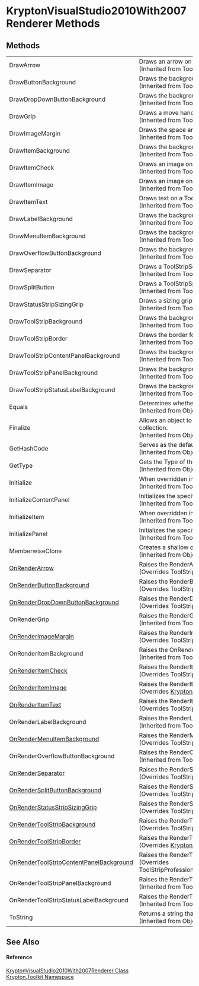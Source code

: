 # KryptonVisualStudio2010With2007Renderer Methods




## Methods
<table>
<tr>
<td>DrawArrow</td>
<td>Draws an arrow on a ToolStripItem.<br />(Inherited from ToolStripRenderer)</td></tr>
<tr>
<td>DrawButtonBackground</td>
<td>Draws the background for a ToolStripButton.<br />(Inherited from ToolStripRenderer)</td></tr>
<tr>
<td>DrawDropDownButtonBackground</td>
<td>Draws the background for a ToolStripDropDownButton.<br />(Inherited from ToolStripRenderer)</td></tr>
<tr>
<td>DrawGrip</td>
<td>Draws a move handle on a ToolStrip.<br />(Inherited from ToolStripRenderer)</td></tr>
<tr>
<td>DrawImageMargin</td>
<td>Draws the space around an image on a ToolStrip.<br />(Inherited from ToolStripRenderer)</td></tr>
<tr>
<td>DrawItemBackground</td>
<td>Draws the background for a ToolStripItem.<br />(Inherited from ToolStripRenderer)</td></tr>
<tr>
<td>DrawItemCheck</td>
<td>Draws an image on a ToolStripItem that indicates the item is in a selected state.<br />(Inherited from ToolStripRenderer)</td></tr>
<tr>
<td>DrawItemImage</td>
<td>Draws an image on a ToolStripItem.<br />(Inherited from ToolStripRenderer)</td></tr>
<tr>
<td>DrawItemText</td>
<td>Draws text on a ToolStripItem.<br />(Inherited from ToolStripRenderer)</td></tr>
<tr>
<td>DrawLabelBackground</td>
<td>Draws the background for a ToolStripLabel.<br />(Inherited from ToolStripRenderer)</td></tr>
<tr>
<td>DrawMenuItemBackground</td>
<td>Draws the background for a ToolStripMenuItem.<br />(Inherited from ToolStripRenderer)</td></tr>
<tr>
<td>DrawOverflowButtonBackground</td>
<td>Draws the background for an overflow button.<br />(Inherited from ToolStripRenderer)</td></tr>
<tr>
<td>DrawSeparator</td>
<td>Draws a ToolStripSeparator.<br />(Inherited from ToolStripRenderer)</td></tr>
<tr>
<td>DrawSplitButton</td>
<td>Draws a ToolStripSplitButton.<br />(Inherited from ToolStripRenderer)</td></tr>
<tr>
<td>DrawStatusStripSizingGrip</td>
<td>Draws a sizing grip.<br />(Inherited from ToolStripRenderer)</td></tr>
<tr>
<td>DrawToolStripBackground</td>
<td>Draws the background for a ToolStrip.<br />(Inherited from ToolStripRenderer)</td></tr>
<tr>
<td>DrawToolStripBorder</td>
<td>Draws the border for a ToolStrip.<br />(Inherited from ToolStripRenderer)</td></tr>
<tr>
<td>DrawToolStripContentPanelBackground</td>
<td>Draws the background of the ToolStripContentPanel.<br />(Inherited from ToolStripRenderer)</td></tr>
<tr>
<td>DrawToolStripPanelBackground</td>
<td>Draws the background of the ToolStripPanel.<br />(Inherited from ToolStripRenderer)</td></tr>
<tr>
<td>DrawToolStripStatusLabelBackground</td>
<td>Draws the background of the ToolStripStatusLabel.<br />(Inherited from ToolStripRenderer)</td></tr>
<tr>
<td>Equals</td>
<td>Determines whether the specified object is equal to the current object.<br />(Inherited from Object)</td></tr>
<tr>
<td>Finalize</td>
<td>Allows an object to try to free resources and perform other cleanup operations before it is reclaimed by garbage collection.<br />(Inherited from Object)</td></tr>
<tr>
<td>GetHashCode</td>
<td>Serves as the default hash function.<br />(Inherited from Object)</td></tr>
<tr>
<td>GetType</td>
<td>Gets the Type of the current instance.<br />(Inherited from Object)</td></tr>
<tr>
<td>Initialize</td>
<td>When overridden in a derived class, provides for custom initialization of the given ToolStrip.<br />(Inherited from ToolStripRenderer)</td></tr>
<tr>
<td>InitializeContentPanel</td>
<td>Initializes the specified ToolStripContentPanel.<br />(Inherited from ToolStripRenderer)</td></tr>
<tr>
<td>InitializeItem</td>
<td>When overridden in a derived class, provides for custom initialization of the given ToolStripItem.<br />(Inherited from ToolStripRenderer)</td></tr>
<tr>
<td>InitializePanel</td>
<td>Initializes the specified ToolStripPanel.<br />(Inherited from ToolStripRenderer)</td></tr>
<tr>
<td>MemberwiseClone</td>
<td>Creates a shallow copy of the current Object.<br />(Inherited from Object)</td></tr>
<tr>
<td><a href="b3ed8d22-2e54-db99-ea87-d3a059812d85.md">OnRenderArrow</a></td>
<td>Raises the RenderArrow event.<br />(Overrides ToolStripProfessionalRenderer.OnRenderArrow(ToolStripArrowRenderEventArgs))</td></tr>
<tr>
<td><a href="df9a6864-4853-0277-a0b7-6c02cb003fdc.md">OnRenderButtonBackground</a></td>
<td>Raises the RenderButtonBackground event.<br />(Overrides ToolStripProfessionalRenderer.OnRenderButtonBackground(ToolStripItemRenderEventArgs))</td></tr>
<tr>
<td><a href="62f8394f-90b7-db36-a3f9-586d67ef7d67.md">OnRenderDropDownButtonBackground</a></td>
<td>Raises the RenderDropDownButtonBackground event.<br />(Overrides ToolStripProfessionalRenderer.OnRenderDropDownButtonBackground(ToolStripItemRenderEventArgs))</td></tr>
<tr>
<td>OnRenderGrip</td>
<td>Raises the RenderGrip event.<br />(Inherited from ToolStripProfessionalRenderer)</td></tr>
<tr>
<td><a href="bf08e4d8-5b93-693f-e662-793b5c96333b.md">OnRenderImageMargin</a></td>
<td>Raises the RenderImageMargin event.<br />(Overrides ToolStripProfessionalRenderer.OnRenderImageMargin(ToolStripRenderEventArgs))</td></tr>
<tr>
<td>OnRenderItemBackground</td>
<td>Raises the OnRenderItemBackground(ToolStripItemRenderEventArgs) event.<br />(Inherited from ToolStripRenderer)</td></tr>
<tr>
<td><a href="d12d3700-1c80-ba96-f037-2bbfcae99a8f.md">OnRenderItemCheck</a></td>
<td>Raises the RenderItemCheck event.<br />(Overrides ToolStripProfessionalRenderer.OnRenderItemCheck(ToolStripItemImageRenderEventArgs))</td></tr>
<tr>
<td><a href="a7cdc2fa-f0db-fa45-9d5c-6e002fa38a76.md">OnRenderItemImage</a></td>
<td>Raises the RenderItemImage event.<br />(Overrides <a href="37d12387-6368-8179-1682-63e22359c303.md">KryptonProfessionalRenderer.OnRenderItemImage(ToolStripItemImageRenderEventArgs)</a>)</td></tr>
<tr>
<td><a href="453a5b21-46fd-9ed5-f637-24876e757072.md">OnRenderItemText</a></td>
<td>Raises the RenderItemText event.<br />(Overrides ToolStripProfessionalRenderer.OnRenderItemText(ToolStripItemTextRenderEventArgs))</td></tr>
<tr>
<td>OnRenderLabelBackground</td>
<td>Raises the RenderLabelBackground event.<br />(Inherited from ToolStripProfessionalRenderer)</td></tr>
<tr>
<td><a href="291f5d7f-adcb-c25e-0058-c9bae4a18a88.md">OnRenderMenuItemBackground</a></td>
<td>Raises the RenderMenuItemBackground event.<br />(Overrides ToolStripProfessionalRenderer.OnRenderMenuItemBackground(ToolStripItemRenderEventArgs))</td></tr>
<tr>
<td>OnRenderOverflowButtonBackground</td>
<td>Raises the RenderOverflowButtonBackground event.<br />(Inherited from ToolStripProfessionalRenderer)</td></tr>
<tr>
<td><a href="f7190570-09c8-6539-a724-07021a17a9d5.md">OnRenderSeparator</a></td>
<td>Raises the RenderSeparator event.<br />(Overrides ToolStripProfessionalRenderer.OnRenderSeparator(ToolStripSeparatorRenderEventArgs))</td></tr>
<tr>
<td><a href="b8343f9f-e063-bc25-57a0-6687990dad2f.md">OnRenderSplitButtonBackground</a></td>
<td>Raises the RenderSplitButtonBackground event.<br />(Overrides ToolStripProfessionalRenderer.OnRenderSplitButtonBackground(ToolStripItemRenderEventArgs))</td></tr>
<tr>
<td><a href="a073b999-2c46-ae2a-8386-a9b94d74b97c.md">OnRenderStatusStripSizingGrip</a></td>
<td>Raises the RenderStatusStripSizingGrip event.<br />(Overrides ToolStripRenderer.OnRenderStatusStripSizingGrip(ToolStripRenderEventArgs))</td></tr>
<tr>
<td><a href="4d81bc05-b510-b0ea-9869-575b73b51892.md">OnRenderToolStripBackground</a></td>
<td>Raises the RenderToolStripBackground event.<br />(Overrides ToolStripProfessionalRenderer.OnRenderToolStripBackground(ToolStripRenderEventArgs))</td></tr>
<tr>
<td><a href="94ee6351-c03e-7a5d-c55d-f2729cf3c303.md">OnRenderToolStripBorder</a></td>
<td>Raises the RenderToolStripBorder event.<br />(Overrides <a href="9de282ff-507a-76eb-c46d-e28cdf5917a0.md">KryptonProfessionalRenderer.OnRenderToolStripBorder(ToolStripRenderEventArgs)</a>)</td></tr>
<tr>
<td><a href="4a0d22d0-dd43-ac6d-b783-f6be1d2353e7.md">OnRenderToolStripContentPanelBackground</a></td>
<td>Raises the RenderToolStripContentPanelBackground event.<br />(Overrides ToolStripProfessionalRenderer.OnRenderToolStripContentPanelBackground(ToolStripContentPanelRenderEventArgs))</td></tr>
<tr>
<td>OnRenderToolStripPanelBackground</td>
<td>Raises the RenderToolStripPanelBackground event.<br />(Inherited from ToolStripProfessionalRenderer)</td></tr>
<tr>
<td>OnRenderToolStripStatusLabelBackground</td>
<td>Raises the RenderToolStripStatusLabelBackground event.<br />(Inherited from ToolStripProfessionalRenderer)</td></tr>
<tr>
<td>ToString</td>
<td>Returns a string that represents the current object.<br />(Inherited from Object)</td></tr>
</table>

## See Also


#### Reference
<a href="41628389-3355-0291-6cef-b0c0e272c3f8.md">KryptonVisualStudio2010With2007Renderer Class</a>  
<a href="79d2eac2-21f4-54ff-7552-b20c33c30600.md">Krypton.Toolkit Namespace</a>  

